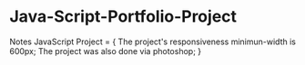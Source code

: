 # Java-Script-Portfolio-Project

Notes JavaScript Project = {
The project's responsiveness minimun-width is 600px;
The project was also done via photoshop;
}
